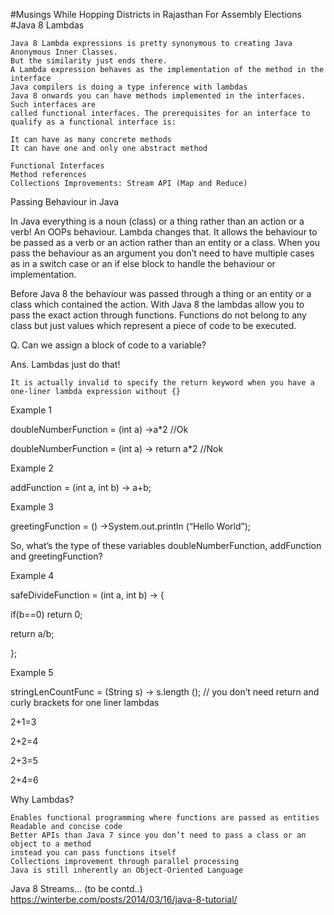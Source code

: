 #Musings While Hopping Districts in Rajasthan For Assembly Elections
#Java 8 Lambdas

    Java 8 Lambda expressions is pretty synonymous to creating Java Anonymous Inner Classes. 
    But the similarity just ends there.
    A Lambda expression behaves as the implementation of the method in the interface
    Java compilers is doing a type inference with lambdas
    Java 8 onwards you can have methods implemented in the interfaces. Such interfaces are 
    called functional interfaces. The prerequisites for an interface to qualify as a functional interface is:

    It can have as many concrete methods
    It can have one and only one abstract method

    Functional Interfaces
    Method references
    Collections Improvements: Stream API (Map and Reduce)

Passing Behaviour in Java

In Java everything is a noun (class) or a thing rather than an action or a verb! 
An OOPs behaviour. Lambda changes that. It allows the behaviour to be passed as a 
verb or an action rather than an entity or a class. When you pass the behaviour 
as an argument you don’t need to have multiple cases as in a switch case or an 
if else block to handle the behaviour or implementation.

Before Java 8 the behaviour was passed through a thing or an entity or a class 
which contained the action. With Java 8 the lambdas allow you to pass the exact 
action through functions. Functions do not belong to any class but just values which 
represent a piece of code to be executed.

Q. Can we assign a block of code to a variable?

Ans. Lambdas just do that!

    It is actually invalid to specify the return keyword when you have a one-liner lambda expression without {}

Example 1

doubleNumberFunction = (int a) ->a*2 //Ok

doubleNumberFunction = (int a) -> return a*2 //Nok

Example 2

addFunction = (int a, int b) -> a+b;

Example 3

greetingFunction = () ->System.out.println (“Hello World”);

So, what’s the type of these variables doubleNumberFunction, addFunction and greetingFunction?

Example 4

safeDivideFunction = (int a, int b) -> {

if(b==0) return 0;

return a/b;

};

Example 5

stringLenCountFunc = (String s) -> s.length (); // you don’t need return and curly brackets for one liner lambdas

2+1=3

2+2=4

2+3=5

2+4=6

Why Lambdas?

    Enables functional programming where functions are passed as entities
    Readable and concise code
    Better APIs than Java 7 since you don’t need to pass a class or an object to a method 
    instead you can pass functions itself
    Collections improvement through parallel processing
    Java is still inherently an Object-Oriented Language

Java 8 Streams... (to be contd..)
https://winterbe.com/posts/2014/03/16/java-8-tutorial/
